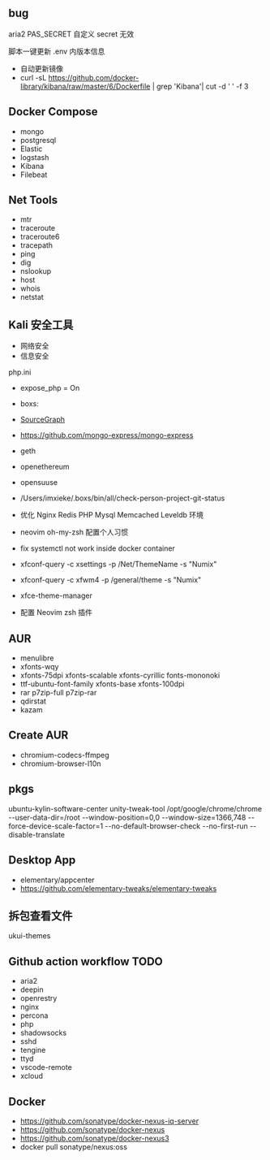## bug

aria2
PAS_SECRET 自定义 secret 无效

脚本一键更新 .env 内版本信息

- 自动更新镜像
- curl -sL https://github.com/docker-library/kibana/raw/master/6/Dockerfile | grep 'Kibana'| cut -d ' ' -f 3

## Docker Compose
- mongo
- postgresql
- Elastic
- logstash
- Kibana
- Filebeat

 ## Net Tools
 - mtr
 - traceroute
 - traceroute6
 - tracepath
 - ping
 - dig
 - nslookup
 - host
 - whois
 - netstat

## Kali 安全工具
- 网络安全
- 信息安全

php.ini
- expose_php = On

- boxs:
- [SourceGraph](https://github.com/sourcegraph/sourcegraph)

- https://github.com/mongo-express/mongo-express
- geth
- openethereum
- opensuuse
- /Users/imxieke/.boxs/bin/all/check-person-project-git-status

- 优化 Nginx Redis PHP Mysql Memcached Leveldb 环境
- neovim oh-my-zsh 配置个人习惯
- fix systemctl not work inside docker container
- xfconf-query -c xsettings -p /Net/ThemeName -s "Numix"
- xfconf-query -c xfwm4 -p /general/theme -s "Numix"
- xfce-theme-manager
- 配置 Neovim zsh 插件


## AUR
- menulibre
- xfonts-wqy
- xfonts-75dpi xfonts-scalable xfonts-cyrillic  fonts-mononoki
-  ttf-ubuntu-font-family xfonts-base xfonts-100dpi
-  rar p7zip-full p7zip-rar
-  qdirstat
-  kazam

## Create AUR
- chromium-codecs-ffmpeg
- chromium-browser-l10n

## pkgs

ubuntu-kylin-software-center
unity-tweak-tool
/opt/google/chrome/chrome --user-data-dir=/root --window-position=0,0 --window-size=1366,748 --force-device-scale-factor=1 --no-default-browser-check --no-first-run --disable-translate

## Desktop App
- elementary/appcenter
- https://github.com/elementary-tweaks/elementary-tweaks

## 拆包查看文件
ukui-themes

## Github action workflow TODO
- aria2
- deepin
- openrestry
- nginx
- percona
- php
- shadowsocks
- sshd
- tengine
- ttyd
- vscode-remote
- xcloud

## Docker
- https://github.com/sonatype/docker-nexus-iq-server
- https://github.com/sonatype/docker-nexus
- https://github.com/sonatype/docker-nexus3
- docker pull sonatype/nexus:oss
